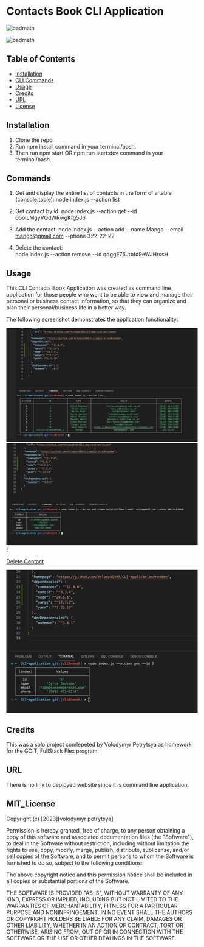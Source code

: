 # Contacts Book CLI Application

![badmath](https://img.shields.io/badge/Contacts-book-red)

![badmath](https://img.shields.io/badge/license-MIT-brightgreen)

## Table of Contents

- [Installation](#installation)
- [CLI Commands](#commands)
- [Usage](#usage)
- [Credits](#credits)
- [URL](#url)
- [License](#mit_license)

## Installation

1. Clone the repo.
2. Run npm install command in your terminal/bash.
3. Then run npm start OR npm run start:dev command in your terminal/bash.
## Commands
1. Get and display the entire list of contacts in the form of a table (console.table):
node index.js --action list

2. Get contact by id:
node index.js --action get --id 05olLMgyVQdWRwgKfg5J6

3. Add the contact:
node index.js --action add --name Mango --email mango@gmail.com --phone 322-22-22

4. Delete the contact:  
node index.js --action remove --id qdggE76Jtbfd9eWJHrssH

## Usage

This CLI Contacts Book Application was created as command line application for those people who
want to be able to view and manage their personal or business contact information,
so that they can organize and plan their personal/business life in a better way.


The following screenshot demonstrates the application functionality:

![Contacts Book / List of Contacts](./images/1-ListContacts.png)
![Add New Contact](./images/2-addNewContact.png)!

[Delete Contact](./images/3-deleteContact.png)

![Get By ID Contact](./images/4-getByIdContact.png)

## Credits

This was a solo project comlepeted by Volodymyr Petrytsya as homework for the GOIT, FullStack Flex program.

## URL

There is no link to deployed website since it is command line application.

## MIT_License

Copyright (c) [2023][volodymyr petrytsya]

Permission is hereby granted, free of charge, to any person obtaining a copy
of this software and associated documentation files (the "Software"), to deal
in the Software without restriction, including without limitation the rights
to use, copy, modify, merge, publish, distribute, sublicense, and/or sell
copies of the Software, and to permit persons to whom the Software is
furnished to do so, subject to the following conditions:

The above copyright notice and this permission notice shall be included in all
copies or substantial portions of the Software.

THE SOFTWARE IS PROVIDED "AS IS", WITHOUT WARRANTY OF ANY KIND, EXPRESS OR
IMPLIED, INCLUDING BUT NOT LIMITED TO THE WARRANTIES OF MERCHANTABILITY,
FITNESS FOR A PARTICULAR PURPOSE AND NONINFRINGEMENT. IN NO EVENT SHALL THE
AUTHORS OR COPYRIGHT HOLDERS BE LIABLE FOR ANY CLAIM, DAMAGES OR OTHER
LIABILITY, WHETHER IN AN ACTION OF CONTRACT, TORT OR OTHERWISE, ARISING FROM,
OUT OF OR IN CONNECTION WITH THE SOFTWARE OR THE USE OR OTHER DEALINGS IN THE
SOFTWARE.
